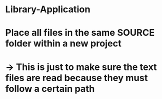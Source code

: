 # Library-Application
# Place all files in the same SOURCE folder within a new project
#   -> This is just to make sure the text files are read because they must follow a certain path
